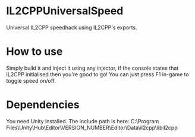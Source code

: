 # IL2CPPUniversalSpeed
Universal IL2CPP speedhack using IL2CPP's exports.

# How to use
Simply build it and inject it using any injector, if the console states that IL2CPP initialised then you're good to go! You can just press F1 in-game to toggle speed on/off.

# Dependencies
You need Unity installed. The include path is here: C:\Program Files\Unity\Hub\Editor\VERSION_NUMBER\Editor\Data\il2cpp\libil2cpp
